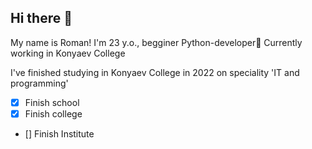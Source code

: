 ## Hi there 👋

<!--
**Lendre-Hockage/Lendre-Hockage** is a ✨ _special_ ✨ repository because its `README.md` (this file) appears on your GitHub profile.

Here are some ideas to get you started:

- 🔭 I’m currently working on ...
- 🌱 I’m currently learning ...
- 👯 I’m looking to collaborate on ...
- 🤔 I’m looking for help with ...
- 💬 Ask me about ...
- 📫 How to reach me: ...
- 😄 Pronouns: ...
- ⚡ Fun fact: ...
-->
My name is Roman!
I'm 23 y.o., begginer Python-developer🐍
Currently working in Konyaev College

I've finished studying in Konyaev College in 2022 on speciality 'IT and programming'
- [x] Finish school
- [x] Finish college
- [] Finish Institute


 

